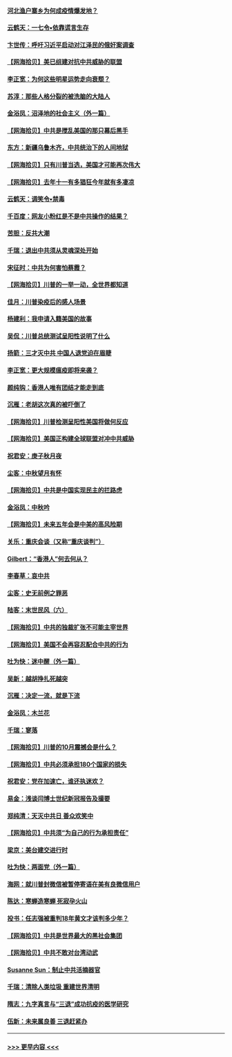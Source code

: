 #### [河北渔户寨乡为何成疫情爆发地？](../pages/nsc993/n12464936.md?t=10130302) 
#### [云鹤天：一七令▪依靠谎言生存](../pages/nsc993/n12470034.md?t=10130302) 
#### [卞世传：呼吁习近平启动对江泽民的俄奸案调查](../pages/nsc993/n12469722.md?t=10130302) 
#### [【网海拾贝】美已组建对抗中共威胁的联盟](../pages/nsc993/n12469018.md?t=10130302) 
#### [李正宽：为何这些明星运势走向衰颓？](../pages/nsc993/n12468730.md?t=10130302) 
#### [苏淳：那些人格分裂的被洗脑的大陆人](../pages/nsc993/n12467858.md?t=10130302) 
#### [金浴凤：沼泽地的社会主义（外一篇）](../pages/nsc993/n12467792.md?t=10130302) 
#### [【网海拾贝】中共是搅乱美国的那只幕后黑手](../pages/nsc993/n12467700.md?t=10130302) 
#### [东方：新疆乌鲁木齐，中共统治下的人间地狱](../pages/nsc993/n12466075.md?t=10130302) 
#### [【网海拾贝】只有川普当选，美国才可能再次伟大](../pages/nsc993/n12466013.md?t=10130302) 
#### [【网海拾贝】去年十一有多猖狂今年就有多凄凉](../pages/nsc993/n12463649.md?t=10130302) 
#### [云鹤天：调笑令▪禁毒](../pages/nsc993/n12462975.md?t=10130302) 
#### [千百度：网友小粉红是不是中共操作的结果？](../pages/nsc993/n12461025.md?t=10130302) 
#### [苦胆：反共大潮](../pages/nsc993/n12459469.md?t=10130302) 
#### [千瑞：退出中共须从灵魂深处开始](../pages/nsc993/n12459437.md?t=10130302) 
#### [宋征时：中共为何害怕蔡霞？](../pages/nsc993/n12459097.md?t=10130302) 
#### [【网海拾贝】川普的一举一动，全世界都知道](../pages/nsc993/n12458825.md?t=10130302) 
#### [佳月：川普染疫后的感人场景](../pages/nsc993/n12456994.md?t=10130302) 
#### [杨建利：我申请入籍美国的故事](../pages/nsc993/n12455635.md?t=10130302) 
#### [吴侃：川普总统测试呈阳性说明了什么](../pages/nsc993/n12451869.md?t=10130302) 
#### [扬箭：三才灭中共 中国人退党迫在眉睫](../pages/nsc993/n12451842.md?t=10130302) 
#### [李正宽：更大规模瘟疫即将来袭？](../pages/nsc993/n12451455.md?t=10130302) 
#### [颜纯钩：香港人唯有团结才能走到底](../pages/nsc993/n12450870.md?t=10130302) 
#### [沉雁：老胡这次真的被吓倒了](../pages/nsc993/n12449796.md?t=10130302) 
#### [【网海拾贝】川普检测呈阳性美国将做何反应](../pages/nsc993/n12449042.md?t=10130302) 
#### [【网海拾贝】美国正构建全球联盟对冲中共威胁](../pages/nsc993/n12446580.md?t=10130302) 
#### [祝君安：庚子秋月夜](../pages/nsc993/n12445870.md?t=10130302) 
#### [尘客：中秋望月有怀](../pages/nsc993/n12444632.md?t=10130302) 
#### [【网海拾贝】中共是中国实现民主的拦路虎](../pages/nsc993/n12443573.md?t=10130302) 
#### [金浴凤：中秋吟](../pages/nsc993/n12441773.md?t=10130302) 
#### [【网海拾贝】未来五年会是中美的高风险期](../pages/nsc993/n12440760.md?t=10130302) 
#### [关乐：重庆会谈（又称“重庆谈判”）](../pages/nsc993/n12437525.md?t=10130302) 
#### [Gilbert：“香港人”何去何从？](../pages/nsc993/n12435894.md?t=10130302) 
#### [李春草：哀中共](../pages/nsc993/n12435874.md?t=10130302) 
#### [尘客：史无前例之罪恶](../pages/nsc993/n12435762.md?t=10130302) 
#### [陆客：末世民风（六）](../pages/nsc993/n12435354.md?t=10130302) 
#### [【网海拾贝】中共的独裁扩张不可能主宰世界](../pages/nsc993/n12435151.md?t=10130302) 
#### [【网海拾贝】美国不会再容忍配合中共的行为](../pages/nsc993/n12433808.md?t=10130302) 
#### [吐为快：迷中醒（外一篇）](../pages/nsc993/n12433585.md?t=10130302) 
#### [吴新：越胡挣扎死越突](../pages/nsc993/n12433562.md?t=10130302) 
#### [沉雁：决定一流，就是下流](../pages/nsc993/n12432128.md?t=10130302) 
#### [金浴凤：木兰花](../pages/nsc993/n12432124.md?t=10130302) 
#### [千瑞：寥落](../pages/nsc993/n12432071.md?t=10130302) 
#### [【网海拾贝】川普的10月震撼会是什么？](../pages/nsc993/n12431624.md?t=10130302) 
#### [【网海拾贝】中共必须承担180个国家的损失](../pages/nsc993/n12428893.md?t=10130302) 
#### [祝君安：党在加速亡，谁还执迷欢？](../pages/nsc993/n12428652.md?t=10130302) 
#### [易金：浅谈闫博士世纪新冠报告及撮要](../pages/nsc993/n12426822.md?t=10130302) 
#### [郑纯清：天灭中共日 善众欢笑中](../pages/nsc993/n12426784.md?t=10130302) 
#### [【网海拾贝】中共须“为自己的行为承担责任”](../pages/nsc993/n12426067.md?t=10130302) 
#### [梁京：美台建交进行时](../pages/nsc993/n12424066.md?t=10130302) 
#### [吐为快：两面党（外一篇）](../pages/nsc993/n12424043.md?t=10130302) 
#### [海网：就川普封微信被暂停寄语在美有良微信用户](../pages/nsc993/n12424021.md?t=10130302) 
#### [陈达：寒蝉造寒蝉 死寂孕火山](../pages/nsc993/n12423958.md?t=10130302) 
#### [投书：任志强被重判18年黄文才该判多少年？](../pages/nsc993/n12423672.md?t=10130302) 
#### [【网海拾贝】中共是世界最大的黑社会集团](../pages/nsc993/n12423543.md?t=10130302) 
#### [【网海拾贝】中共不敢对台湾动武](../pages/nsc993/n12421418.md?t=10130302) 
#### [Susanne Sun：制止中共活摘器官](../pages/nsc993/n12419654.md?t=10130302) 
#### [千瑞：清除人类垃圾 重建世界清明](../pages/nsc993/n12419414.md?t=10130302) 
#### [隋志：九字真言与“三退”成功抗疫的医学研究](../pages/nsc993/n12419248.md?t=10130302) 
#### [伍新：未来属良善 三退赶紧办](../pages/nsc993/n12418496.md?t=10130302) 

----
#### [ >>> 更早内容 <<< ](../indexes/nsc993-earlier.md)
